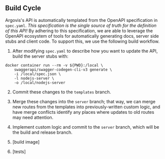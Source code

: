 ## Build Cycle

Argovis's API is automatically templated from the OpenAPI specification in `spec.yaml`. _This specification is the single source of truth for the definition of this API!_ By adhering to this specification, we are able to leverage the OpenAPI ecosystem of tools for automatically generating docs, server side stubs and client code. To support this, we use the following build workflow.

1. After modifying `spec.yaml` to describe how you want to update the API, build the server stubs with:

```
docker container run --rm -v ${PWD}:/local \
    swaggerapi/swagger-codegen-cli-v3 generate \
    -i /local/spec.json \
    -l nodejs-server \
    -o /local/nodejs-server
```

2. Commit these changes to the `templates` branch.

3. Merge these changes into the `server` branch; that way, we can merge new routes from the templates into previously-written custom logic, and have merge conflicts identify any places where updates to old routes may need attention.

4. Implement custom logic and commit to the `server` branch, which will be the build and release branch.

5. [build image]

6. [tests]
